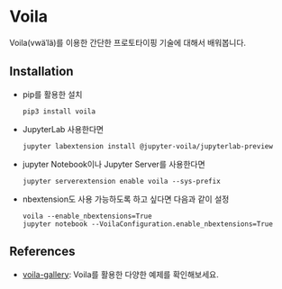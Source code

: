 # Voila
Voila(vwäˈlä)를 이용한 간단한 프로토타이핑 기술에 대해서 배워봅니다.

## Installation
- pip를 활용한 설치
    ```shell
    pip3 install voila
    ```
- JupyterLab 사용한다면
    ```shell
    jupyter labextension install @jupyter-voila/jupyterlab-preview 
    ```
- jupyter Notebook이나 Jupyter Server를 사용한다면
    ```
    jupyter serverextension enable voila --sys-prefix
    ```
- nbextension도 사용 가능하도록 하고 싶다면 다음과 같이 설정
    ```
    voila --enable_nbextensions=True
    jupyter notebook --VoilaConfiguration.enable_nbextensions=True
    ```

## References
- [voila-gallery](https://voila-gallery.org/): Voila를 활용한 다양한 예제를 확인해보세요.
